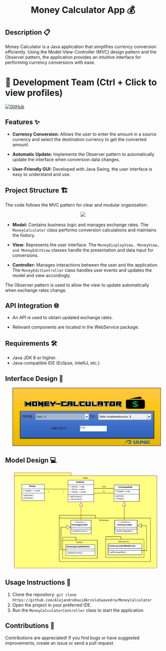 <h1 align="center"><b>Money Calculator App 💰 </b></h1>

## Description 📋

Money Calculator is a Java application that simplifies currency conversion efficiently. Using the Model-View-Controller (MVC) design pattern and the Observer pattern, the application provides an intuitive interface for performing currency conversions with ease.

# 👥 Development Team (Ctrl + Click to view profiles)

[![GitHub](https://img.shields.io/badge/GitHub-Alejandro%20David%20Arzola%20Saavedra-blue?style=flat-square&logo=github)](https://github.com/AlejandroDavidArzolaSaavedra)

## Features ✨

- **Currency Conversion:** Allows the user to enter the amount in a source currency and select the destination currency to get the converted amount.

- **Automatic Update:** Implements the Observer pattern to automatically update the interface when conversion data changes.

- **User-Friendly GUI:** Developed with Java Swing, the user interface is easy to understand and use.

## Project Structure 🏗️

The code follows the MVC pattern for clear and modular organization:
<p align="center">
<img width="500px" src="https://github.com/AlejandroDavidArzolaSaavedra/MoneyCalculator/assets/90756437/16fff1ca-668f-4e3b-a089-18696532b4d0"/>
</p>

- **Model:** Contains business logic and manages exchange rates. The `MoneyCalculator` class performs conversion calculations and maintains the history.

- **View:** Represents the user interface. The `MoneyDisplayView, MoneyView, and MoneyEditView` classes handle the presentation and data input for conversions.

- **Controller:** Manages interactions between the user and the application. The `MoneyEditController` class handles user events and updates the model and view accordingly.

The Observer pattern is used to allow the view to update automatically when exchange rates change.

## API Integration 🌐

- An API is used to obtain updated exchange rates.

- Relevant components are located in the WebService package.

##

## Requirements 🛠️

- Java JDK 8 or higher.
- Java-compatible IDE (Eclipse, IntelliJ, etc.).

## Interface Design 🎨

<ul align="center">		
    <img style="width:40rem"  src="interfaz.png">
</ul>

## Model Design 💻

<ul align="center">		
    <img style="width:40rem"  src="model.PNG">
</ul>

## Usage Instructions 🚀

1. Clone the repository: `git clone https://github.com/AlejandroDavidArzolaSaavedra/MoneyCalculator`
2. Open the project in your preferred IDE.
3. Run the `MoneyCalculatorController` class to start the application.

## Contributions 🤝

Contributions are appreciated! If you find bugs or have suggested improvements, create an issue or send a pull request.
